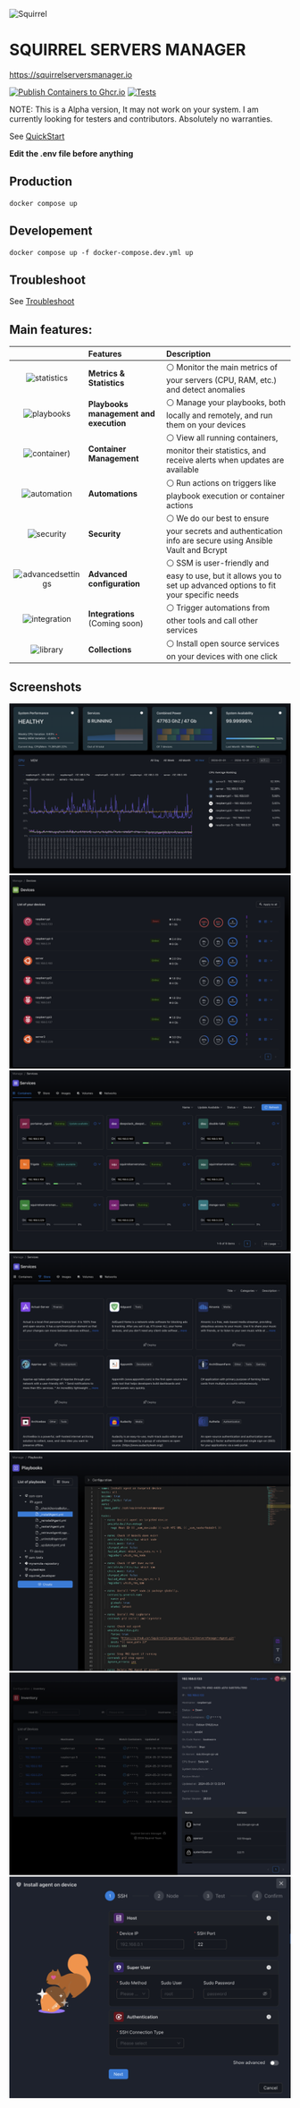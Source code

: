 ![Squirrel](./client/public/logo.svg)
# SQUIRREL SERVERS MANAGER
https://squirrelserversmanager.io

[![Publish Containers to Ghcr.io](https://github.com/SquirrelCorporation/SquirrelServersManager/actions/workflows/docker-publish.yml/badge.svg)](https://github.com/SquirrelCorporation/SquirrelServersManager/actions/workflows/docker-publish.yml)
[![Tests](https://github.com/SquirrelCorporation/SquirrelServersManager/actions/workflows/node.js.yml/badge.svg)](https://github.com/SquirrelCorporation/SquirrelServersManager/actions/workflows/node.js.yml)

NOTE:
This is a Alpha version, It may not work on your system. I am currently looking for testers and contributors.
Absolutely no warranties. 

See [QuickStart](https://squirrelserversmanager.io/docs/quickstart)

**Edit the .env file before anything**

## Production
```console
docker compose up
```

## Developement
```console
docker compose up -f docker-compose.dev.yml up 
```

## Troubleshoot
See [Troubleshoot](https://squirrelserversmanager.io/docs/technical-guide/troubleshoot)

## Main features:

|                                            | Features                               | Description                                                                                                                            |
|:------------------------------------------:|:---------------------------------------|:---------------------------------------------------------------------------------------------------------------------------------------|
| <img src="https://squirrelserversmanager.io/home/statistics.svg" alt="statistics" width="100" height="100">        | **Metrics & Statistics**               | :white_circle: Monitor the main metrics of your servers (CPU, RAM, etc.) and detect anomalies                                          |
| <img src="https://squirrelserversmanager.io/home/playback-speed-bold.svg" alt="playbooks" width="100" height="100">| **Playbooks management and execution** | :white_circle: Manage your playbooks, both locally and remotely, and run them on your devices                                          |
| <img src="https://squirrelserversmanager.io/home/container.svg" alt="container" width="100" height="100">)          | **Container Management**               | :white_circle: View all running containers, monitor their statistics, and receive alerts when updates are available                    |
| <img src="https://squirrelserversmanager.io/home/ibm-event-automation.svg" alt="automation" width="100" height="100">| **Automations**                        | :white_circle: Run actions on triggers like playbook execution or container actions                                                    |
| <img src="https://squirrelserversmanager.io/home/security.svg" alt="security" width="100" height="100">            | **Security**                           | :white_circle: We do our best to ensure your secrets and authentication info are secure using Ansible Vault and Bcrypt                 |
| <img src="https://squirrelserversmanager.io/home/advanced-settings.svg" alt="advancedsettings" width="100" height="100">| **Advanced configuration**             | :white_circle: SSM is user-friendly and easy to use, but it allows you to set up advanced options to fit your specific needs           |
| <img src="https://squirrelserversmanager.io/home/integration-general.svg" alt="integration" width="100" height="100">| **Integrations** (Coming soon)         | :white_circle: Trigger automations from other tools and call other services                                                            |
| <img src="https://squirrelserversmanager.io/home/library-filled.svg" alt="library" width="100" height="100">     | **Collections**                        | :white_circle: Install open source services on your devices with one click                                                             |


## Screenshots
![dashboard](./site/public/home/dashboard.png)
![devices](./site/public/home/devices.png)
![services](./site/public/home/services.png)
![store](./site/public/home/store.png)
![playbook](./site/public/home/playbook.png)
![deviceinfo](./site/public/home/device-info.png)
![new-device](./site/public/home/new-device.png)
